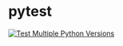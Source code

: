 # pytest

[![Test Multiple Python Versions](https://github.com/bryandts7/pytest/actions/workflows/testing-ci.yml/badge.svg)](https://github.com/bryandts7/pytest/actions/workflows/testing-ci.yml)
